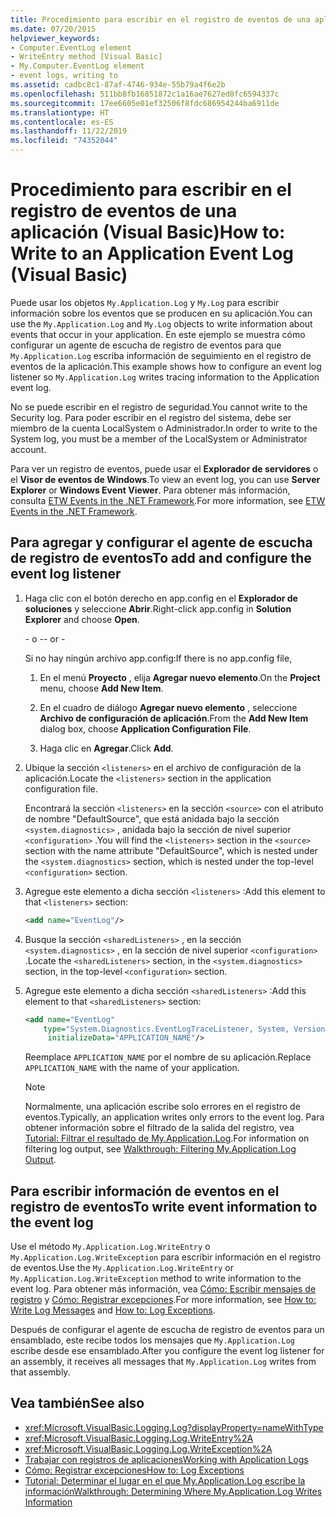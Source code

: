 ```yaml
---
title: Procedimiento para escribir en el registro de eventos de una aplicación
ms.date: 07/20/2015
helpviewer_keywords:
- Computer.EventLog element
- WriteEntry method [Visual Basic]
- My.Computer.EventLog element
- event logs, writing to
ms.assetid: cadbc8c1-87af-4746-934e-55b79a4f6e2b
ms.openlocfilehash: 511bb8fb16851872c1a16ae7627ed0fc6594337c
ms.sourcegitcommit: 17ee6605e01ef32506f8fdc686954244ba6911de
ms.translationtype: HT
ms.contentlocale: es-ES
ms.lasthandoff: 11/22/2019
ms.locfileid: "74352044"
---
```

# <a name="how-to-write-to-an-application-event-log-visual-basic"></a><span data-ttu-id="94b5b-102">Procedimiento para escribir en el registro de eventos de una aplicación (Visual Basic)</span><span class="sxs-lookup"><span data-stu-id="94b5b-102">How to: Write to an Application Event Log (Visual Basic)</span></span>

<span data-ttu-id="94b5b-103">Puede usar los objetos `My.Application.Log` y `My.Log` para escribir información sobre los eventos que se producen en su aplicación.</span><span class="sxs-lookup"><span data-stu-id="94b5b-103">You can use the `My.Application.Log` and `My.Log` objects to write information about events that occur in your application.</span></span> <span data-ttu-id="94b5b-104">En este ejemplo se muestra cómo configurar un agente de escucha de registro de eventos para que `My.Application.Log` escriba información de seguimiento en el registro de eventos de la aplicación.</span><span class="sxs-lookup"><span data-stu-id="94b5b-104">This example shows how to configure an event log listener so `My.Application.Log` writes tracing information to the Application event log.</span></span>

<span data-ttu-id="94b5b-105">No se puede escribir en el registro de seguridad.</span><span class="sxs-lookup"><span data-stu-id="94b5b-105">You cannot write to the Security log.</span></span> <span data-ttu-id="94b5b-106">Para poder escribir en el registro del sistema, debe ser miembro de la cuenta LocalSystem o Administrador.</span><span class="sxs-lookup"><span data-stu-id="94b5b-106">In order to write to the System log, you must be a member of the LocalSystem or Administrator account.</span></span>

<span data-ttu-id="94b5b-107">Para ver un registro de eventos, puede usar el **Explorador de servidores** o el **Visor de eventos de Windows**.</span><span class="sxs-lookup"><span data-stu-id="94b5b-107">To view an event log, you can use **Server Explorer** or **Windows Event Viewer**.</span></span> <span data-ttu-id="94b5b-108">Para obtener más información, consulta [ETW Events in the .NET Framework](../../../../framework/performance/etw-events.md).</span><span class="sxs-lookup"><span data-stu-id="94b5b-108">For more information, see [ETW Events in the .NET Framework](../../../../framework/performance/etw-events.md).</span></span>

## <a name="to-add-and-configure-the-event-log-listener"></a><span data-ttu-id="94b5b-109">Para agregar y configurar el agente de escucha de registro de eventos</span><span class="sxs-lookup"><span data-stu-id="94b5b-109">To add and configure the event log listener</span></span>

1. <span data-ttu-id="94b5b-110">Haga clic con el botón derecho en app.config en el **Explorador de soluciones** y seleccione **Abrir**.</span><span class="sxs-lookup"><span data-stu-id="94b5b-110">Right-click app.config in **Solution Explorer** and choose **Open**.</span></span>

    <span data-ttu-id="94b5b-111">\- o -</span><span class="sxs-lookup"><span data-stu-id="94b5b-111">\- or -</span></span>

    <span data-ttu-id="94b5b-112">Si no hay ningún archivo app.config:</span><span class="sxs-lookup"><span data-stu-id="94b5b-112">If there is no app.config file,</span></span>

    1. <span data-ttu-id="94b5b-113">En el menú **Proyecto** , elija **Agregar nuevo elemento**.</span><span class="sxs-lookup"><span data-stu-id="94b5b-113">On the **Project** menu, choose **Add New Item**.</span></span>

    2. <span data-ttu-id="94b5b-114">En el cuadro de diálogo **Agregar nuevo elemento** , seleccione **Archivo de configuración de aplicación**.</span><span class="sxs-lookup"><span data-stu-id="94b5b-114">From the **Add New Item** dialog box, choose **Application Configuration File**.</span></span>

    3. <span data-ttu-id="94b5b-115">Haga clic en **Agregar**.</span><span class="sxs-lookup"><span data-stu-id="94b5b-115">Click **Add**.</span></span>

2. <span data-ttu-id="94b5b-116">Ubique la sección `<listeners>` en el archivo de configuración de la aplicación.</span><span class="sxs-lookup"><span data-stu-id="94b5b-116">Locate the `<listeners>` section in the application configuration file.</span></span>

    <span data-ttu-id="94b5b-117">Encontrará la sección `<listeners>` en la sección `<source>` con el atributo de nombre "DefaultSource", que está anidada bajo la sección `<system.diagnostics>` , anidada bajo la sección de nivel superior `<configuration>` .</span><span class="sxs-lookup"><span data-stu-id="94b5b-117">You will find the `<listeners>` section in the `<source>` section with the name attribute "DefaultSource", which is nested under the `<system.diagnostics>` section, which is nested under the top-level `<configuration>` section.</span></span>

3. <span data-ttu-id="94b5b-118">Agregue este elemento a dicha sección `<listeners>` :</span><span class="sxs-lookup"><span data-stu-id="94b5b-118">Add this element to that `<listeners>` section:</span></span>

    ```xml
    <add name="EventLog"/>
    ```

4. <span data-ttu-id="94b5b-119">Busque la sección `<sharedListeners>` , en la sección `<system.diagnostics>` , en la sección de nivel superior `<configuration>` .</span><span class="sxs-lookup"><span data-stu-id="94b5b-119">Locate the `<sharedListeners>` section, in the `<system.diagnostics>` section, in the top-level `<configuration>` section.</span></span>

5. <span data-ttu-id="94b5b-120">Agregue este elemento a dicha sección `<sharedListeners>` :</span><span class="sxs-lookup"><span data-stu-id="94b5b-120">Add this element to that `<sharedListeners>` section:</span></span>

    ```xml
    <add name="EventLog"
        type="System.Diagnostics.EventLogTraceListener, System, Version=2.0.0.0, Culture=neutral, PublicKeyToken=b77a5c561934e089"
         initializeData="APPLICATION_NAME"/>
    ```

    <span data-ttu-id="94b5b-121">Reemplace `APPLICATION_NAME` por el nombre de su aplicación.</span><span class="sxs-lookup"><span data-stu-id="94b5b-121">Replace `APPLICATION_NAME` with the name of your application.</span></span>

    > [!NOTE]
    > <span data-ttu-id="94b5b-122">Normalmente, una aplicación escribe solo errores en el registro de eventos.</span><span class="sxs-lookup"><span data-stu-id="94b5b-122">Typically, an application writes only errors to the event log.</span></span> <span data-ttu-id="94b5b-123">Para obtener información sobre el filtrado de la salida del registro, vea [Tutorial: Filtrar el resultado de My.Application.Log](../../../../visual-basic/developing-apps/programming/log-info/walkthrough-filtering-my-application-log-output.md).</span><span class="sxs-lookup"><span data-stu-id="94b5b-123">For information on filtering log output, see [Walkthrough: Filtering My.Application.Log Output](../../../../visual-basic/developing-apps/programming/log-info/walkthrough-filtering-my-application-log-output.md).</span></span>

## <a name="to-write-event-information-to-the-event-log"></a><span data-ttu-id="94b5b-124">Para escribir información de eventos en el registro de eventos</span><span class="sxs-lookup"><span data-stu-id="94b5b-124">To write event information to the event log</span></span>

<span data-ttu-id="94b5b-125">Use el método `My.Application.Log.WriteEntry` o `My.Application.Log.WriteException` para escribir información en el registro de eventos.</span><span class="sxs-lookup"><span data-stu-id="94b5b-125">Use the `My.Application.Log.WriteEntry` or `My.Application.Log.WriteException` method to write information to the event log.</span></span> <span data-ttu-id="94b5b-126">Para obtener más información, vea [Cómo: Escribir mensajes de registro](../../../../visual-basic/developing-apps/programming/log-info/how-to-write-log-messages.md) y [Cómo: Registrar excepciones](../../../../visual-basic/developing-apps/programming/log-info/how-to-log-exceptions.md).</span><span class="sxs-lookup"><span data-stu-id="94b5b-126">For more information, see [How to: Write Log Messages](../../../../visual-basic/developing-apps/programming/log-info/how-to-write-log-messages.md) and [How to: Log Exceptions](../../../../visual-basic/developing-apps/programming/log-info/how-to-log-exceptions.md).</span></span>

<span data-ttu-id="94b5b-127">Después de configurar el agente de escucha de registro de eventos para un ensamblado, este recibe todos los mensajes que `My.Application.Log` escribe desde ese ensamblado.</span><span class="sxs-lookup"><span data-stu-id="94b5b-127">After you configure the event log listener for an assembly, it receives all messages that `My.Application.Log` writes from that assembly.</span></span>

## <a name="see-also"></a><span data-ttu-id="94b5b-128">Vea también</span><span class="sxs-lookup"><span data-stu-id="94b5b-128">See also</span></span>

- <xref:Microsoft.VisualBasic.Logging.Log?displayProperty=nameWithType>
- <xref:Microsoft.VisualBasic.Logging.Log.WriteEntry%2A>
- <xref:Microsoft.VisualBasic.Logging.Log.WriteException%2A>
- [<span data-ttu-id="94b5b-129">Trabajar con registros de aplicaciones</span><span class="sxs-lookup"><span data-stu-id="94b5b-129">Working with Application Logs</span></span>](../../../../visual-basic/developing-apps/programming/log-info/working-with-application-logs.md)
- [<span data-ttu-id="94b5b-130">Cómo: Registrar excepciones</span><span class="sxs-lookup"><span data-stu-id="94b5b-130">How to: Log Exceptions</span></span>](../../../../visual-basic/developing-apps/programming/log-info/how-to-log-exceptions.md)
- [<span data-ttu-id="94b5b-131">Tutorial: Determinar el lugar en el que My.Application.Log escribe la información</span><span class="sxs-lookup"><span data-stu-id="94b5b-131">Walkthrough: Determining Where My.Application.Log Writes Information</span></span>](../../../../visual-basic/developing-apps/programming/log-info/walkthrough-determining-where-my-application-log-writes-information.md)
